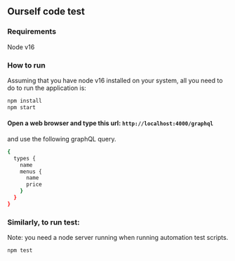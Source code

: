 ## Ourself code test
### Requirements
Node v16

### How to run
Assuming that you have node v16 installed on your system, all you need to do to run the application is:

```sh
npm install
npm start
```

#### Open a web browser and type this url: `http://localhost:4000/graphql`
and use the following graphQL query.
```sh
{
  types {
    name
    menus {
      name
      price
    }
  }
}
```

### Similarly, to run test:
Note: you need a node server running when running automation test scripts.
```sh
npm test
```
